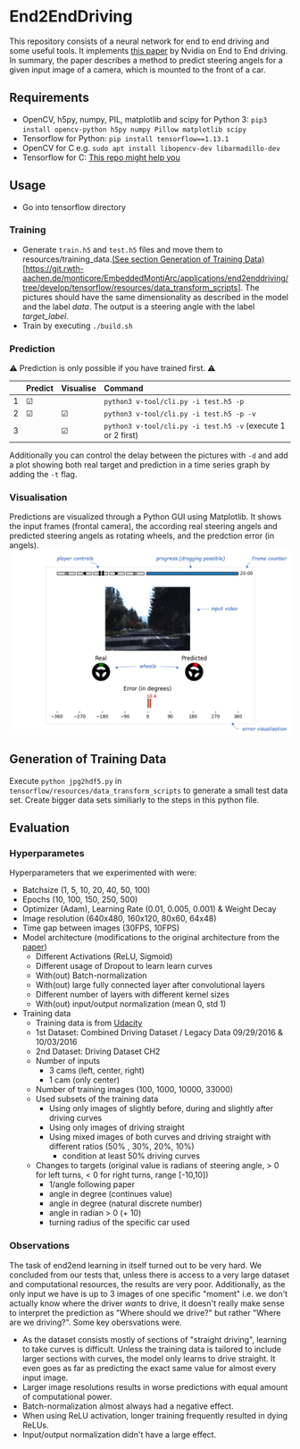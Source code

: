 # End2EndDriving

This repository consists of a neural network for end to end driving and some useful tools. It implements [this paper](https://images.nvidia.com/content/tegra/automotive/images/2016/solutions/pdf/end-to-end-dl-using-px.pdf) by Nvidia on End to End driving. In summary, the paper describes a method to predict steering angels for a given input image of a camera, which is mounted to the front of a car.

## Requirements

- OpenCV, h5py, numpy, PIL, matplotlib and scipy for Python 3: `pip3 install opencv-python h5py numpy Pillow matplotlib scipy`
- Tensorflow for Python: `pip install tensorflow==1.13.1`
- OpenCV for C e.g. `sudo apt install libopencv-dev libarmadillo-dev`
- Tensorflow for C: [This repo might help you](https://github.com/FloopCZ/tensorflow_cc)

## Usage

- Go into tensorflow directory

### Training

- Generate `train.h5` and `test.h5` files and move them to resources/training_data.[(See section Generation of Training Data)](https://git.rwth-aachen.de/monticore/EmbeddedMontiArc/applications/end2enddriving/tree/develop/tensorflow/resources/data_transform_scripts) [https://git.rwth-aachen.de/monticore/EmbeddedMontiArc/applications/end2enddriving/tree/develop/tensorflow/resources/data_transform_scripts]. The pictures should have the same dimensionality as described in the model and the label *data*. The output is a steering angle with the label *target_label*.
- Train by executing `./build.sh`

### Prediction
 :warning: Prediction is only possible if you have trained first. :warning: 

|  | Predict | Visualise | Command |
|:---|:---|:---|:---|
| 1 | &#9745; | | `python3 v-tool/cli.py -i test.h5 -p` |
| 2 | &#9745; | &#9745; | `python3 v-tool/cli.py -i test.h5 -p -v` |
| 3 |  | &#9745; | `python3 v-tool/cli.py -i test.h5 -v` (execute 1 or 2 first)|

Additionally you can control the delay between the pictures with `-d` and add a plot showing both real target and prediction in a time series graph by adding the `-t` flag. 

### Visualisation

Predictions are visualized through a Python GUI using Matplotlib. It shows the input frames (frontal camera), the according real steering angels and predicted steering angels as rotating wheels, and the predction error (in angels).
![Prediction Visualisations](ss.png)


## Generation of Training Data

Execute `python jpg2hdf5.py` in `tensorflow/resources/data_transform_scripts` to generate a small test data set. Create bigger data sets similiarly to the steps in this python file.

## Evaluation

### Hyperparametes

Hyperparameters that we experimented with were:

- Batchsize (1, 5, 10, 20, 40, 50, 100)
- Epochs (10, 100, 150, 250, 500)
- Optimizer (Adam), Learning Rate (0.01, 0.005, 0.001) & Weight Decay
- Image resolution (640x480, 160x120, 80x60, 64x48)
- Time gap between images (30FPS, 10FPS)
- Model architecture (modifications to the original architecture from the [paper](https://images.nvidia.com/content/tegra/automotive/images/2016/solutions/pdf/end-to-end-dl-using-px.pdf))
    - Different Activations (ReLU, Sigmoid)
    - Different usage of Dropout to learn learn curves
    - With(out) Batch-normalization
    - With(out) large fully connected layer after convolutional layers
    - Different number of layers with different kernel sizes 
    - With(out) input/output normalization (mean 0, std 1)
- Training data
    - Training data is from  [Udacity](https://github.com/udacity/self-driving-car)
    - 1st Dataset: Combined Driving Dataset / Legacy Data 09/29/2016 &  10/03/2016
    - 2nd Dataset: Driving Dataset CH2
    - Number of inputs
        - 3 cams (left, center, right)
        - 1 cam (only center)
    - Number of training images (100, 1000, 10000, 33000)
    - Used subsets of the training data
        - Using only images of slightly before, during and slightly after driving curves
        - Using only images of driving straight
        - Using mixed images of both curves and driving straight with different ratios (50% , 30%, 20%, 10%) 
            - condition at least 50% driving curves 
    - Changes to targets (original value is radians of steering angle, > 0 for left turns, < 0 for right turns, range [-10,10])
        - 1/angle following paper
        - angle in degree (continues value)
        - angle in degree (natural discrete number)
        - angle in radian > 0 (+ 10)
        - turning radius of the specific car used 
        
### Observations

The task of end2end learning in itself turned out to be very hard. We concluded from our tests that, unless there is access to a very large dataset and computational resources, the results are very poor. Additionally, as the only input we have is up to 3 images of one specific "moment" i.e. we don't actually know where the driver *wants* to drive, it doesn't really make sense to interpret the prediction as "Where should we drive?" but rather "Where are we driving?". Some key obersvations were.
- As the dataset consists mostly of sections of "straight driving", learning to take curves is difficult. Unless the training data is tailored to include larger sections with curves, the model only learns to drive straight. It even goes as far as predicting the exact same value for almost every input image.
- Larger image resolutions results in worse predictions with equal amount of computational power.
- Batch-normalization almost always had a negative effect.
- When using ReLU activation, longer training frequently resulted in dying ReLUs.
- Input/output normalization didn't have a large effect.

